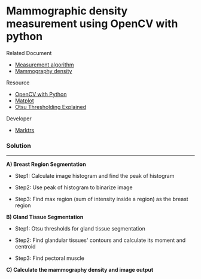 # Mammographic density measurement using OpenCV with python

Related Document
+ [Measurement algorithm](https://drive.google.com/open?id=0B3AORUsOcrcsbWJTZTZmQWNoU0k)
+ [Mammography density](https://drive.google.com/open?id=0B3AORUsOcrcsYzVPQ3FkTU94bDA)

Resource
+ [OpenCV with Python](https://opencv-python-tutroals.readthedocs.io/en/latest/)
+ [Matplot](http://matplotlib.org/api/pyplot_api.html)
+ [Otsu Thresholding Explained](http://www.labbookpages.co.uk/software/imgProc/otsuThreshold.html)

Developer
+ [Marktrs](https://github.com/marktrs)


### Solution
___
**A) Breast Region Segmentation**

-  Step1: Calculate image histogram and find the peak of histogram

-  Step2: Use peak of histogram to binarize image

- Step3: Find max region (sum of intensity inside a region) as the breast region


**B) Gland Tissue Segmentation**

- Step1: Otsu thresholds for gland tissue segmentation

- Step2: Find glandular tissues' contours and calculate its moment and centroid

- Step3: Find pectoral muscle


**C) Calculate the mammography density and image output**